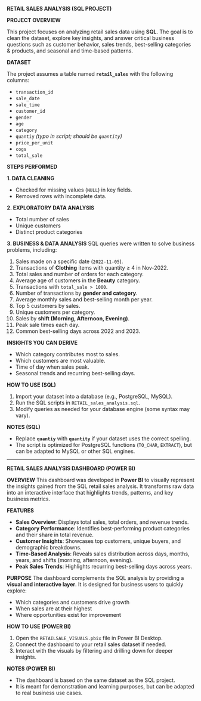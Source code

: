 **RETAIL SALES ANALYSIS (SQL PROJECT)**

**PROJECT OVERVIEW**

This project focuses on analyzing retail sales data using **SQL**. The goal is to clean the dataset, explore key insights, and answer critical business questions such as customer behavior, sales trends, best-selling categories & products, and seasonal and time-based patterns.

**DATASET**

The project assumes a table named **`retail_sales`** with the following columns:
- `transaction_id`
- `sale_date`
- `sale_time`
- `customer_id`
- `gender`
- `age`
- `category`
- `quantiy` *(typo in script; should be `quantity`)*
- `price_per_unit`
- `cogs`
- `total_sale`
  
**STEPS PERFORMED**

**1. DATA CLEANING**
- Checked for missing values (`NULL`) in key fields.
- Removed rows with incomplete data.
  
**2. EXPLORATORY DATA ANALYSIS**
- Total number of sales
- Unique customers
- Distinct product categories
  
**3. BUSINESS & DATA ANALYSIS**
SQL queries were written to solve business problems, including:
1. Sales made on a specific date (`2022-11-05`).
2. Transactions of **Clothing** items with quantity ≥ 4 in Nov-2022.
3. Total sales and number of orders for each category.
4. Average age of customers in the **Beauty** category.
5. Transactions with `total_sale > 1000`.
6. Number of transactions by **gender and category**.
7. Average monthly sales and best-selling month per year.
8. Top 5 customers by sales.
9. Unique customers per category.
10. Sales by **shift (Morning, Afternoon, Evening)**.
11. Peak sale times each day.
12. Common best-selling days across 2022 and 2023.

**INSIGHTS YOU CAN DERIVE**
- Which category contributes most to sales.
- Which customers are most valuable.
- Time of day when sales peak.
- Seasonal trends and recurring best-selling days.
  
**HOW TO USE (SQL)**
1. Import your dataset into a database (e.g., PostgreSQL, MySQL).
2. Run the SQL scripts in `RETAIL_sales_analysis.sql`.
3. Modify queries as needed for your database engine (some syntax may vary).

**NOTES (SQL)**
- Replace **`quantiy`** with **`quantity`** if your dataset uses the correct spelling.
- The script is optimized for PostgreSQL functions (`TO_CHAR`, `EXTRACT`), but can be adapted to MySQL or other SQL engines.

---

**RETAIL SALES ANALYSIS DASHBOARD (POWER BI)**

**OVERVIEW**
This dashboard was developed in **Power BI** to visually represent the insights gained from the SQL retail sales analysis. It transforms raw data into an interactive interface that highlights trends, patterns, and key business metrics.

**FEATURES**
- **Sales Overview**: Displays total sales, total orders, and revenue trends.
- **Category Performance**: Identifies best-performing product categories and their share in total revenue.
- **Customer Insights**: Showcases top customers, unique buyers, and demographic breakdowns.
- **Time-Based Analysis**: Reveals sales distribution across days, months, years, and shifts (morning, afternoon, evening).
- **Peak Sales Trends**: Highlights recurring best-selling days across years.

**PURPOSE**
The dashboard complements the SQL analysis by providing a **visual and interactive layer**. It is designed for business users to quickly explore:
- Which categories and customers drive growth
- When sales are at their highest
- Where opportunities exist for improvement

**HOW TO USE (POWER BI)**
1. Open the `RETAILSALE_VISUALS.pbix` file in Power BI Desktop.
2. Connect the dashboard to your retail sales dataset if needed.
3. Interact with the visuals by filtering and drilling down for deeper insights.

**NOTES (POWER BI)**
- The dashboard is based on the same dataset as the SQL project.
- It is meant for demonstration and learning purposes, but can be adapted to real business use cases.
